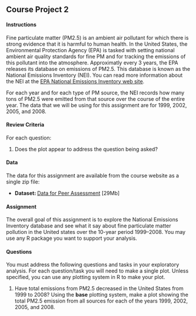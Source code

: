 ## Course Project 2

#### Instructions

Fine particulate matter (PM2.5) is an ambient air pollutant for which there is strong evidence that it is harmful to human health. In the United States, the Environmental Protection Agency (EPA) is tasked with setting national ambient air quality standards for fine PM and for tracking the emissions of this pollutant into the atmosphere. Approximatly every 3 years, the EPA releases its database on emissions of PM2.5. This database is known as the National Emissions Inventory (NEI). You can read more information about the NEI at the <a href="http://www.epa.gov/ttn/chief/eiinformation.html">EPA National Emissions Inventory web site</a>.

For each year and for each type of PM source, the NEI records how many tons of PM2.5 were emitted from that source over the course of the entire year. The data that we will be using for this assignment are for 1999, 2002, 2005, and 2008.


#### Review Criteria
For each question:
<ol type="1">
<li>Does the plot appear to address the question being asked?</li>
</ol>

#### Data
The data for this assignment are available from the course website as a single zip file:
<ul>
<li> <b>Dataset: </b> <a href="https://d396qusza40orc.cloudfront.net/exdata%2Fdata%2FNEI_data.zip">Data for Peer Assessment</a> [29Mb]
</ul>

#### Assignment
The overall goal of this assignment is to explore the National Emissions Inventory database and see what it say about fine particulate matter pollution in the United states over the 10-year period 1999–2008. You may use any R package you want to support your analysis.

#### Questions
You must address the following questions and tasks in your exploratory analysis. For each question/task you will need to make a single plot. Unless specified, you can use any plotting system in R to make your plot.

<ol type="1">
<li>Have total emissions from PM2.5 decreased in the United States from 1999 to 2008? Using the <b>base</b> plotting system, make a plot showing the total PM2.5 emission from all sources for each of the years 1999, 2002, 2005, and 2008.</li>

</ol>










